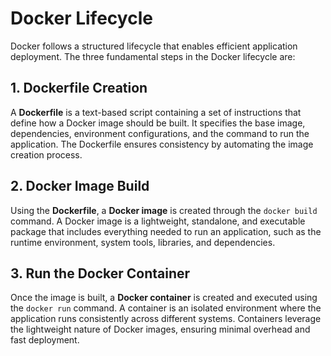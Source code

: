 # Docker Lifecycle

Docker follows a structured lifecycle that enables efficient application deployment. The three fundamental steps in the Docker lifecycle are:

## 1. Dockerfile Creation  
A **Dockerfile** is a text-based script containing a set of instructions that define how a Docker image should be built. It specifies the base image, dependencies, environment configurations, and the command to run the application. The Dockerfile ensures consistency by automating the image creation process.

## 2. Docker Image Build  
Using the **Dockerfile**, a **Docker image** is created through the `docker build` command. A Docker image is a lightweight, standalone, and executable package that includes everything needed to run an application, such as the runtime environment, system tools, libraries, and dependencies.

## 3. Run the Docker Container  
Once the image is built, a **Docker container** is created and executed using the `docker run` command. A container is an isolated environment where the application runs consistently across different systems. Containers leverage the lightweight nature of Docker images, ensuring minimal overhead and fast deployment.

